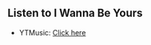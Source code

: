 ## Listen to I Wanna Be Yours
- YTMusic: [Click here](https://music.youtube.com/watch?v=nyuo9-OjNNg)
